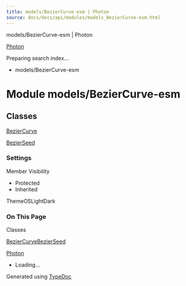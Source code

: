 ```yaml
---
title: models/BezierCurve-esm | Photon
source: docs/docs/api/modules/models_BezierCurve-esm.html
---
```


models/BezierCurve-esm | Photon

[Photon](../index.html)




Preparing search index...

* models/BezierCurve-esm

# Module models/BezierCurve-esm

## Classes

[BezierCurve](../classes/models_BezierCurve-esm.BezierCurve.html)


[BezierSeed](../classes/models_BezierCurve-esm.BezierSeed.html)

### Settings

Member Visibility

* Protected
* Inherited

ThemeOSLightDark

### On This Page

Classes

[BezierCurve](#beziercurve)[BezierSeed](#bezierseed)

[Photon](../index.html)

* Loading...

Generated using [TypeDoc](https://typedoc.org/)
